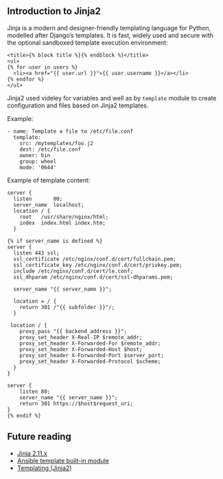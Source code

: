 ## Introduction to Jinja2 

Jinja is a modern and designer-friendly templating language for Python, modelled after Django’s templates. It is fast, widely used and secure with the optional sandboxed template execution environment:

```
<title>{% block title %}{% endblock %}</title>
<ul>
{% for user in users %}
  <li><a href="{{ user.url }}">{{ user.username }}</a></li>
{% endfor %}
</ul>
```

Jinja2 used videley for variables and well as by `template` module to create configuration and files based on Jinja2 templates. 

Example:

```
- name: Template a file to /etc/file.conf
  template:
    src: /mytemplates/foo.j2
    dest: /etc/file.conf
    owner: bin
    group: wheel
    mode: '0644'
```

Example of template content:

```
server {
  listen       80;
  server_name  localhost;
  location / {
    root   /usr/share/nginx/html;
    index  index.html index.htm;
  }

{% if server_name is defined %}
server {
  listen 443 ssl;
  ssl_certificate /etc/nginx/conf.d/cert/fullchain.pem;
  ssl_certificate_key /etc/nginx/conf.d/cert/privkey.pem;
  include /etc/nginx/conf.d/cert/le.conf;
  ssl_dhparam /etc/nginx/conf.d/cert/ssl-dhparams.pem;

  server_name "{{ server_name }}";

  location = / {
    return 301 /"{{ subfolder }}"/;
  }

 location / {
    proxy_pass "{{ backend_address }}";
    proxy_set_header X-Real-IP $remote_addr;
    proxy_set_header X-Forwarded-For $remote_addr;
    proxy_set_header X-Forwarded-Host $host;
    proxy_set_header X-Forwarded-Port $server_port;
    proxy_set_header X-Forwarded-Protocol $scheme;
  }
}

server {
    listen 80;
    server_name "{{ server_name }}";
    return 301 https://$host$request_uri;
}
{% endif %}

```

## Future reading

- [Jinja 2.11.x](https://jinja.palletsprojects.com/en/2.11.x/)
- [Ansible template built-in module](https://docs.ansible.com/ansible/latest/collections/ansible/builtin/template_module.html)
- [Templating (Jinja2)](https://docs.ansible.com/ansible/latest/user_guide/playbooks_templating.html)
